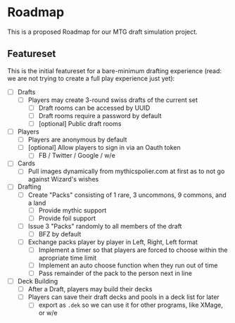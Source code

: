# Roadmap

This is a proposed Roadmap for our MTG draft simulation project.

## Featureset

This is the initial featureset for a bare-minimum drafting experience (read: we are not trying to create a full play experience just yet):

- [ ] Drafts
  - [ ] Players may create 3-round swiss drafts of the current set
    - [ ] Draft rooms can be accessed by UUID
    - [ ] Draft rooms require a password by default
    - [ ] [optional] Public draft rooms

- [ ] Players 
  - [ ] Players are anonymous by default
  - [ ] [optional] Allow players to sign in via an Oauth token
    - [ ] FB / Twitter / Google / w/e

- [ ] Cards
  - [ ] Pull images dynamically from mythicspolier.com at first as to not go against Wizard's wishes

- [ ] Drafting
  - [ ] Create "Packs" consisting of 1 rare, 3 uncommons, 9 commons, and a land
    - [ ] Provide mythic support
    - [ ] Provide foil support
  - [ ] Issue 3 "Packs" randomly to all members of the draft
    - [ ] BFZ by default
  - [ ] Exchange packs player by player in Left, Right, Left format
    - [ ] Implement a timer so that players are forced to choose within the apropriate time limit
    - [ ] Implement an auto choose function when they run out of time
    - [ ] Pass remainder of the pack to the person next in line

- [ ] Deck Building
  - [ ] After a Draft, players may build their decks
  - [ ] Players can save their draft decks and pools in a deck list for later
    - [ ] export as `.dek` so we can use it for other programs, like XMage, or w/e